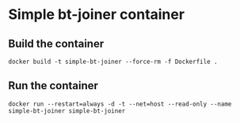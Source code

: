 # Simple bt-joiner container

## Build the container

```
docker build -t simple-bt-joiner --force-rm -f Dockerfile .
```

## Run the container

```
docker run --restart=always -d -t --net=host --read-only --name simple-bt-joiner simple-bt-joiner
```
